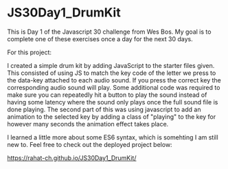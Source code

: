 # JS30Day1_DrumKit

This is Day 1 of the Javascript 30 challenge from Wes Bos. My goal is to complete one of these exercises once a day for the next 30 days. 

For this project:

I created a simple drum kit by adding JavaScript to the starter files given. This consisted of using JS to match the key code of the letter we press to the data-key attached to each audio sound. If you press the correct key the corresponding audio sound will play. Some additional code was required to make sure you can repeatedly hit a button to play the sound instead of having some latency where the sound only plays once the full sound file is done playing. The second part of this was using javascript to add an animation to the selected key by adding a class of "playing" to the key for however many seconds the animation effect takes place. 

I learned a little more about some ES6 syntax, which is somehting I am still new to. Feel free to check out the deployed project below:

https://rahat-ch.github.io/JS30Day1_DrumKit/
